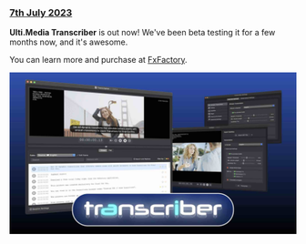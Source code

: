 ### [7th July 2023](/news/20230707)

**Ulti.Media Transcriber** is out now! We've been beta testing it for a few months now, and it's awesome.

You can learn more and purchase at [FxFactory](https://fxfactory.com/info/transcriber/).

![](/static/transcriber.jpeg)